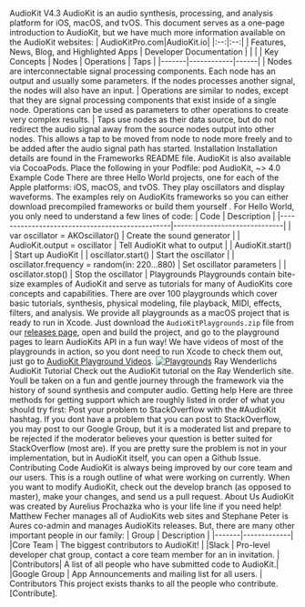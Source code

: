 AudioKit V4.3 AudioKit is an audio synthesis, processing, and analysis platform for iOS, macOS, and tvOS. This document serves as a one-page introduction to AudioKit, but we have much more information available on the AudioKit websites: | AudioKitPro.com|AudioKit.io| |:--:|:--:| | Features, News, Blog, and Highlighted Apps | Developer Documentation | | | | Key Concepts | Nodes | Operations | Taps | |-------|------------|------| | Nodes are interconnectable signal processing components. Each node has an output and usually some parameters. If the nodes processes another signal, the nodes will also have an input. | Operations are similar to nodes, except that they are signal processing components that exist inside of a single node. Operations can be used as parameters to other operations to create very complex results. | Taps use nodes as their data source, but do not redirect the audio signal away from the source nodes output into other nodes. This allows a tap to be moved from node to node more freely and to be added after the audio signal path has started. Installation Installation details are found in the Frameworks README file. AudioKit is also available via CocoaPods. Place the following in your Podfile: pod AudioKit, ~> 4.0 Example Code There are three Hello World projects, one for each of the Apple platforms: iOS, macOS, and tvOS. They play oscillators and display waveforms. The examples rely on AudioKits frameworks so you can either download precompiled frameworks or build them yourself . For Hello World, you only need to understand a few lines of code: | Code | Description | |------------------------------------------------|------------------------------| | var oscillator = AKOscillator() | Create the sound generator | | AudioKit.output = oscillator | Tell AudioKit what to output | | AudioKit.start() | Start up AudioKit | | oscillator.start() | Start the oscillator | | oscillator.frequency = random(in: 220...880) | Set oscillator parameters | | oscillator.stop() | Stop the oscillator | Playgrounds Playgrounds contain bite-size examples of AudioKit and serve as tutorials for many of AudioKits core concepts and capabilities. There are over 100 playgrounds which cover basic tutorials, synthesis, physical modeling, file playback, MIDI, effects, filters, and analysis. We provide all playgrounds as a macOS project that is ready to run in Xcode. Just download the `AudioKitPlaygrounds.zip` file from our [releases page](https://github.com/audiokit/AudioKit/releases), open and build the project, and go to the playground pages to learn AudioKits API in a fun way! We have videos of most of the playgrounds in action, so you dont need to run Xcode to check them out, just go to [AudioKit Playground Videos](http://audiokit.io/playgrounds/). [![Playgrounds](http://audiokit.io/examples/playgrounds.jpg)](http://audiokit.io/playgrounds/) Ray Wenderlichs AudioKit Tutorial Check out the AudioKit tutorial on the Ray Wenderlich site. Youll be taken on a fun and gentle journey through the framework via the history of sound synthesis and computer audio. Getting help Here are three methods for getting support which are roughly listed in order of what you should try first: Post your problem to StackOverflow with the #AudioKit hashtag. If you dont have a problem that you can post to StackOverflow, you may post to our Google Group, but it is a moderated list and prepare to be rejected if the moderator believes your question is better suited for StackOverflow (most are). If you are pretty sure the problem is not in your implementation, but in AudioKit itself, you can open a Github Issue. Contributing Code AudioKit is always being improved by our core team and our users. This is a rough outline of what were working on currently. When you want to modify AudioKit, check out the develop branch (as opposed to master), make your changes, and send us a pull request. About Us AudioKit was created by Aurelius Prochazka who is your life line if you need help! Matthew Fecher manages all of AudioKits web sites and Stephane Peter is Aures co-admin and manages AudioKits releases. But, there are many other important people in our family: | Group | Description | |-------|-------------| |Core Team | The biggest contributors to AudioKit! | |Slack | Pro-level developer chat group, contact a core team member for an in invitation. | |Contributors| A list of all people who have submitted code to AudioKit.| |Google Group | App Announcements and mailing list for all users. | Contributors This project exists thanks to all the people who contribute. [Contribute].